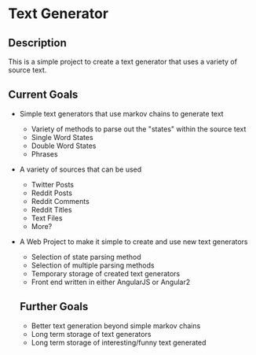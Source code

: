 # Text Generator

## Description
This is a simple project to create a text generator that uses a variety of source text.

## Current Goals
* Simple text generators that use markov chains to generate text
   * Variety of methods to parse out the "states" within the source text
    * Single Word States
    * Double Word States
    * Phrases
* A variety of sources that can be used
  * Twitter Posts
  * Reddit Posts
  * Reddit Comments
  * Reddit Titles
  * Text Files
  * More?
* A Web Project to make it simple to create and use new text generators
  * Selection of state parsing method
  * Selection of multiple parsing methods
  * Temporary storage of created text generators
  * Front end written in either AngularJS or Angular2
  
  ## Further Goals
  * Better text generation beyond simple markov chains
  * Long term storage of text generators
  * Long term storage of interesting/funny text generated
